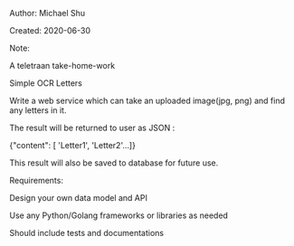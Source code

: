 Author: Michael Shu

Created: 2020-06-30

Note:

A teletraan take-home-work

Simple OCR Letters

Write a web service which can take an uploaded image(jpg, png) and find any letters in it.

The result will be returned to user as JSON :

{"content": [ 'Letter1', 'Letter2'...]}

This result will also be saved to database for future use.

Requirements:

Design your own data model and API

Use any Python/Golang frameworks or libraries as needed

Should include tests and documentations
